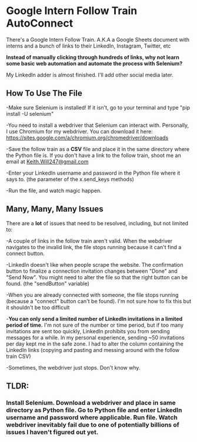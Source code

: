 # Google Intern Follow Train AutoConnect
There's a Google Intern Follow Train. A.K.A a Google Sheets document with interns and a bunch of links to their LinkedIn, Instagram, Twitter, etc

**Instead of manually clicking through hundreds of links, why not learn some basic web automation and automate the process with Selenium?**

My LinkedIn adder is almost finished. I'll add other social media later.

## How To Use The File
-Make sure Selenium is installed! If it isn't, go to your terminal and type "pip install -U selenium"

-You need to install a webdriver that Selenium can interact with. Personally, I use Chromium for my webdriver. You can download it here: https://sites.google.com/a/chromium.org/chromedriver/downloads

-Save the follow train as a **CSV** file and place it in the same directory where the Python file is. If you don't have a link to the follow train, shoot me an email at Keith.Will247@gmail.com

-Enter your LinkedIn username and password in the Python file where it says to. (the parameter of the x.send_keys methods)

-Run the file, and watch magic happen.

## Many, Many, Many Issues
There are a **lot** of issues that need to be resolved, including, but not limited to:

-A couple of links in the follow train aren't valid. When the webdriver navigates to the invalid link, the file stops running because it can't find a connect button. 

-LinkedIn doesn't like when people scrape the website. The confirmation button to finalize a connection invitation changes between "Done" and "Send Now". You might need to alter the file so that the right button can be found. (the "sendButton" variable)

-When you are already connected with someone, the file stops running (because a "connect" button can't be found). I'm not sure how to fix this but it shouldn't be too difficult

-**You can only send a limited number of LinkedIn invitations in a limited period of time.** I'm not sure of the number or time period, but if too many invitations are sent too quickly, LinkedIn prohibits you from sending messages for a while. In my personal experience, sending ~50 invitations per day kept me in the safe zone. I had to alter the column containing the LinkedIn links (copying and pasting and messing around with the follow train CSV)

-Sometimes, the webdriver just stops. Don't know why.

## TLDR:
### Install Selenium. Download a webdriver and place in same directory as Python file. Go to Python file and enter LinkedIn username and password where applicable. Run file. Watch webdriver inevitably fail due to one of potentially billions of issues I haven't figured out yet.
